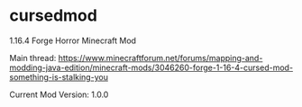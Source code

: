 # cursedmod
1.16.4 Forge Horror Minecraft Mod 

Main thread:
https://www.minecraftforum.net/forums/mapping-and-modding-java-edition/minecraft-mods/3046260-forge-1-16-4-cursed-mod-something-is-stalking-you

Current Mod Version:
1.0.0
